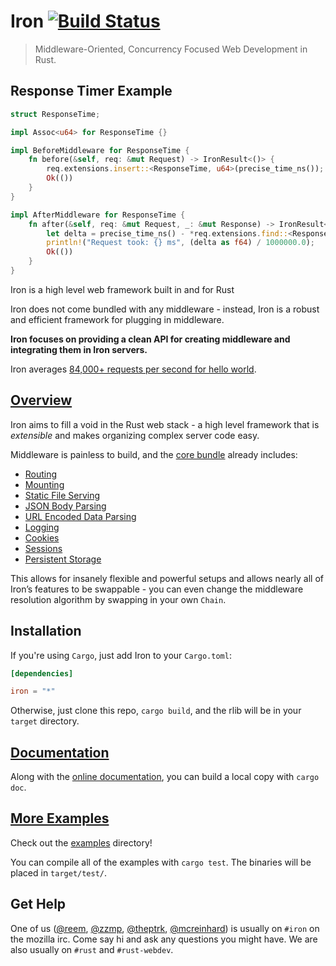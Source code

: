 Iron [![Build Status](https://secure.travis-ci.org/iron/iron.png?branch=master)](https://travis-ci.org/iron/iron)
====

> Middleware-Oriented, Concurrency Focused Web Development in Rust.

## Response Timer Example

```rust
struct ResponseTime;

impl Assoc<u64> for ResponseTime {}

impl BeforeMiddleware for ResponseTime {
    fn before(&self, req: &mut Request) -> IronResult<()> {
        req.extensions.insert::<ResponseTime, u64>(precise_time_ns());
        Ok(())
    }
}

impl AfterMiddleware for ResponseTime {
    fn after(&self, req: &mut Request, _: &mut Response) -> IronResult<()> {
        let delta = precise_time_ns() - *req.extensions.find::<ResponseTime, u64>().unwrap();
        println!("Request took: {} ms", (delta as f64) / 1000000.0);
        Ok(())
    }
}
```

Iron is a high level web framework built in and for Rust

Iron does not come bundled with any middleware - instead, Iron is a robust and efficient framework for plugging in middleware.

**Iron focuses on providing a clean API for creating middleware and integrating
them in Iron servers.**

Iron averages [84,000+ requests per second for hello world](https://github.com/iron/iron/wiki/How-to-Benchmark-hello.rs-Example).

## [Overview](http://ironframework.io)

Iron aims to fill a void in the Rust web stack - a high level framework that is
*extensible* and makes organizing complex server code easy.

Middleware is painless to build, and the [core bundle](https://github.com/iron/core)
already includes:
- [Routing](https://github.com/iron/router)
- [Mounting](https://github.com/iron/mount)
- [Static File Serving](https://github.com/iron/static)
- [JSON Body Parsing](https://github.com/iron/body-parser)
- [URL Encoded Data Parsing](https://github.com/iron/urlencoded)
- [Logging](https://github.com/iron/logger)
- [Cookies](https://github.com/iron/cookie)
- [Sessions](https://github.com/iron/session)
- [Persistent Storage](https://github.com/iron/persistent)

This allows for insanely flexible and powerful setups and allows nearly all
of Iron’s features to be swappable - you can even change the middleware
resolution algorithm by swapping in your own `Chain`.

## Installation

If you're using `Cargo`, just add Iron to your `Cargo.toml`:

```toml
[dependencies]

iron = "*"
```

Otherwise, just clone this repo, `cargo build`, and the rlib will be in your `target` directory.

## [Documentation](http://ironframework.io/doc/iron)

Along with the [online documentation](http://ironframework.io/doc/iron),
you can build a local copy with `cargo doc`.

## [More Examples](/examples)

Check out the [examples](/examples) directory!

You can compile all of the examples with `cargo test`. The binaries will be placed in `target/test/`.

## Get Help

One of us ([@reem](https://github.com/reem/), [@zzmp](https://github.com/zzmp/),
[@theptrk](https://github.com/theptrk/), [@mcreinhard](https://github.com/mcreinhard))
is usually on `#iron` on the mozilla irc. Come say hi and ask any questions you might have.
We are also usually on `#rust` and `#rust-webdev`.

